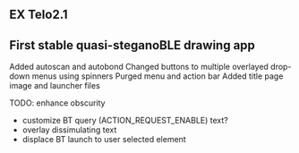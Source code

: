 EX
Telo2.1
------------
First stable quasi-steganoBLE drawing app
------------
Added autoscan and autobond
Changed buttons to multiple overlayed drop-down menus using spinners
Purged menu and action bar
Added title page image and launcher files

TODO:
enhance obscurity
- customize BT query (ACTION_REQUEST_ENABLE) text?
- overlay dissimulating text
- displace BT launch to user selected element
